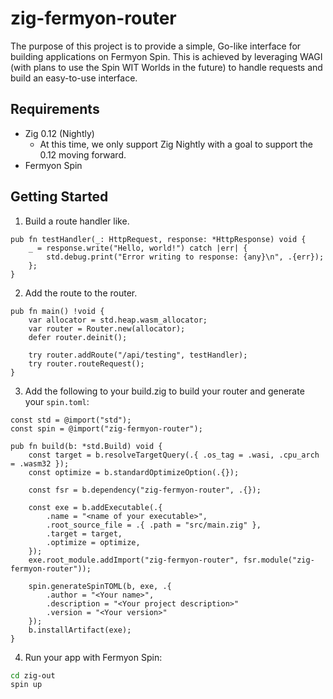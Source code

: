 # zig-fermyon-router
The purpose of this project is to provide a simple, Go-like interface for building applications on Fermyon Spin. This is achieved by leveraging WAGI (with plans to use the Spin WIT Worlds in the future) to handle requests and build an easy-to-use interface.

## Requirements
- Zig 0.12 (Nightly)
    - At this time, we only support Zig Nightly with a goal to support the 0.12 moving forward.
- Fermyon Spin

## Getting Started
1. Build a route handler like.
```zig
pub fn testHandler(_: HttpRequest, response: *HttpResponse) void {
    _ = response.write("Hello, world!") catch |err| {
        std.debug.print("Error writing to response: {any}\n", .{err});
    };
}
```
2. Add the route to the router.
```zig
pub fn main() !void {
    var allocator = std.heap.wasm_allocator;
    var router = Router.new(allocator);
    defer router.deinit();

    try router.addRoute("/api/testing", testHandler);
    try router.routeRequest();
}
```
3. Add the following to your build.zig to build your router and generate your `spin.toml`:
```zig
const std = @import("std");
const spin = @import("zig-fermyon-router");

pub fn build(b: *std.Build) void {
    const target = b.resolveTargetQuery(.{ .os_tag = .wasi, .cpu_arch = .wasm32 });
    const optimize = b.standardOptimizeOption(.{});

    const fsr = b.dependency("zig-fermyon-router", .{});

    const exe = b.addExecutable(.{
        .name = "<name of your executable>",
        .root_source_file = .{ .path = "src/main.zig" },
        .target = target,
        .optimize = optimize,
    });
    exe.root_module.addImport("zig-fermyon-router", fsr.module("zig-fermyon-router"));

    spin.generateSpinTOML(b, exe, .{
        .author = "<Your name>",
        .description = "<Your project description>"
        .version = "<Your version>"
    });
    b.installArtifact(exe);
}
```
4. Run your app with Fermyon Spin:
```bash
cd zig-out
spin up
```
